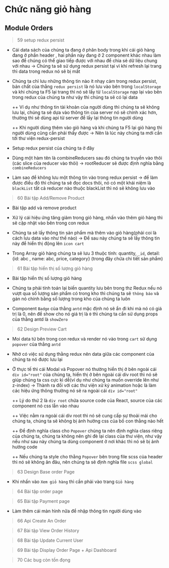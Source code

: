 # Chức năng giỏ hàng

## Module Orders

> 59 setup redux persist

- Cái data sách của chúng ta đang ở phân body trong khi cái giỏ hàng đang ở phần header , hai phần này đang ở 2 component khác nhau làm sao để chúng có thể giao tiếp được với nhau để chia sẻ dữ liệu chung với nhau -> Chúng ta sẽ sử dụng redux persist tại vì khi refresh lại trang thì data trong redux nó sẽ bị mất

- Chúng ta chỉ lưu những thông tin nào ít nhạy cảm trong redux persist, bản chất của thằng `redux persist` là nó lưu vào bên trong `localStorage` và khi chúng ta F5 lại trang thì nó sẽ lấy từ `localStorage` nạp lại vào bên trong redux của chúng ta như vậy thì chúng ta sẽ có lại data

  ++ Ví dụ như thông tin tài khoản của người dùng thì chúng ta sẽ không lưu lại, chúng ta sẽ dựa vào thông tin của server nó sẽ chính xác hơn, thường thì sẽ dùng api từ server để lấy lại thông tin người dùng

  ++ Khi người dùng thêm vào giỏ hàng và khi chúng ta F5 lại giỏ hàng thì người dùng cũng cần phải thấy được -> Nên là lúc này chúng ta mới cần tới thư viện redux-persist

- Setup redux persist của chúng ta ở đây

- Dùng một hàm tên là combineReducers sau đó chúng ta truyền vào thôi (các slice của reducer vào thôi) -> rootReducer sẽ được định nghĩa bằng `combineReducers`

- Làm sao để không lưu một thông tin vào trong redux persist -> để làm được điều đó thì chúng ta sẽ đọc docs thôi, nó có một khái niệm là `blackList` tất cả reducer nào thuộc blackList thì nó sẽ không lưu vào

> 60 Bài tập Add/Remove Product

- Bài tập add và remove product

- Xử lý cái hiệu ứng tăng giảm trong giỏ hàng, nhấn vào thêm giỏ hàng thì sẽ cập nhật vào bên trong con redux

- Chúng ta sẽ lấy thông tin sản phẩm mà thêm vào giỏ hàng(phải coi là cách lưu data vào như thế nào) -> Để sau này chúng ta sẽ lấy thông tin này để hiển thị động lên `icon cart`

- Trong Array giỏ hàng chúng ta sẽ lưu 3 thuộc tính: quantity, `_id`, detail: {id: abc , name: abc, price, category} (trong đây chứa chi tiết sản phẩm)

> 61 Bài tập hiển thị số lượng giỏ hàng

- Bài tập hiển thị số lượng giỏ hàng

- Chúng ta phải tính toán lại biến quantity lưu bên trong thz Redux nếu nó vượt qua số lượng sản phẩm có trong kho thì chúng ta sẽ `thông báo` và gán nó chính bằng số lượng trong kho của chúng ta luôn

- Component `Badge` của thằng `antd` mặc định nó sẽ ẩn đi khi mà nó có giá trị là 0, nên để show cho nó giá trị là `0` thì chúng ta cần sử dụng props của thằng antd là `showZero`

> 62 Design Preview Cart

- Moi data từ bên trong con redux và render nó vào trong `cart` sử dụng `popover` của thằng `antd`

- Nhờ có việc sử dụng thằng redux nên data giữa các component của chúng ta nó được lưu lại

- Ở thực tế thì cái Modal và Popover nó thường hiển thị ở bên ngoài cái `div id="root"` của chúng ta, hiển thị ở bên ngoài cái div root thì nó sẽ giúp chúng ta css cực kì dễ(ví dụ như chúng ta muốn override lên như z-index) -> Thành ra đối với các thư viện xử ký animation hoặc là làm các hiệu ứng thông thường nó sẽ ra ngoài cái `div id="root"`

  ++ Lý do thứ 2 là `div root` chứa source code của React, source của các component nó css lẫn vào nhau

  ++ Việc nằm ra ngoài cái div root thì nó sẽ cung cấp sự thoải mái cho chúng ta, chúng ta sẽ không bị ảnh hưởng css của bố con thằng nào hết

  ++ Để định nghĩa class cho `Popover` chúng ta nên định nghĩa class riêng của chúng ta, chúng ta không nên ghi đè lại class của thư viện, như vậy nếu như sau này chúng ta dùng component ở nơi khác thì nó sẽ bị ảnh hưởng code

  ++ Nếu chúng ta style cho thằng `Popover` bên trong file scss của header thì nó sẽ không ăn đâu, nên chúng ta sẽ định nghĩa file `scss global`

> 63 Design Base order Page

- Khi nhấn vào `Xem giỏ hàng` thì cần phải vào trang `Giỏ hàng`

> 64 Bài tập order page

> 65 Bài tập Payment page

- Làm thêm cái màn hình nữa để nhập thông tin người dùng vào

> 66 Api Create An Order

> 67 Bài tập View Order History

> 68 Bài tập Update Current User

> 69 Bài tập Display Order Page + Api Dashboard

> 70 Các bug còn tồn đọng

